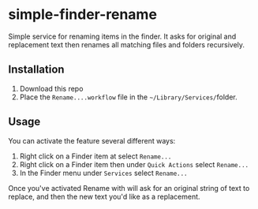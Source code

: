 # simple-finder-rename

Simple service for renaming items in the finder. It asks for original and replacement text then renames all matching files and folders recursively.


## Installation

1. Download this repo
2. Place the `Rename....workflow` file in the `~/Library/Services/`folder.

## Usage

You can activate the feature several different ways:

1. Right click on a Finder item at select `Rename...`
2. Right click on a Finder item then under `Quick Actions` select `Rename...`
3. In the Finder menu under `Services` select `Rename...`

Once you've activated Rename with will ask for an original string of text to replace, and then the new text you'd like as a replacement.
